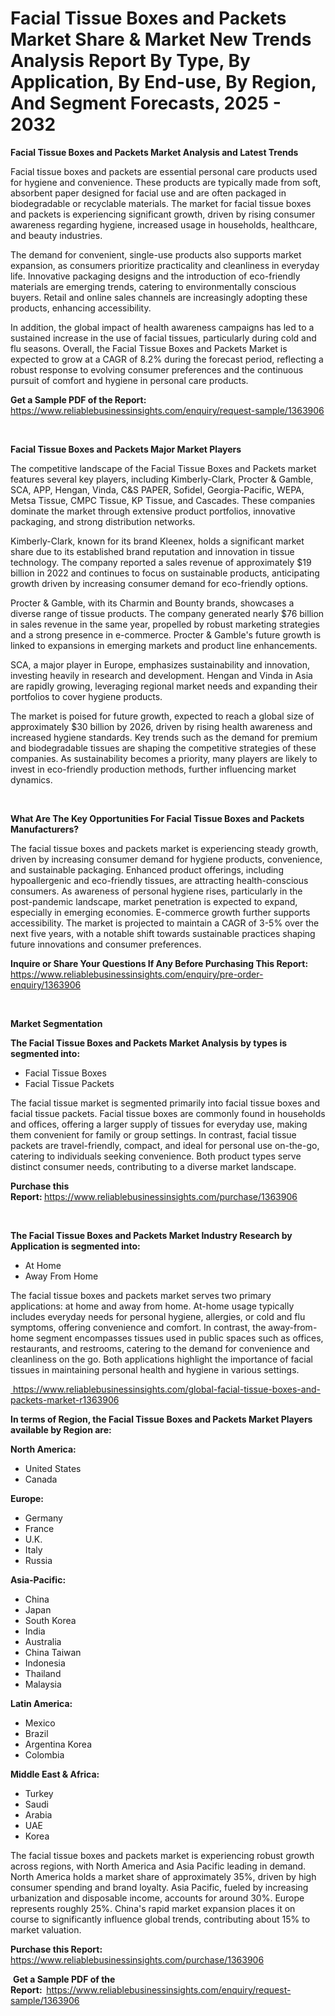 <p><h1>Facial Tissue Boxes and Packets Market Share & Market New Trends Analysis Report By Type, By Application, By End-use, By Region, And Segment Forecasts, 2025 - 2032</h1></p><p><strong>Facial Tissue Boxes and Packets Market Analysis and Latest Trends</strong></p>
<p><p>Facial tissue boxes and packets are essential personal care products used for hygiene and convenience. These products are typically made from soft, absorbent paper designed for facial use and are often packaged in biodegradable or recyclable materials. The market for facial tissue boxes and packets is experiencing significant growth, driven by rising consumer awareness regarding hygiene, increased usage in households, healthcare, and beauty industries.</p><p>The demand for convenient, single-use products also supports market expansion, as consumers prioritize practicality and cleanliness in everyday life. Innovative packaging designs and the introduction of eco-friendly materials are emerging trends, catering to environmentally conscious buyers. Retail and online sales channels are increasingly adopting these products, enhancing accessibility.</p><p>In addition, the global impact of health awareness campaigns has led to a sustained increase in the use of facial tissues, particularly during cold and flu seasons. Overall, the Facial Tissue Boxes and Packets Market is expected to grow at a CAGR of 8.2% during the forecast period, reflecting a robust response to evolving consumer preferences and the continuous pursuit of comfort and hygiene in personal care products.</p></p>
<p><strong>Get a Sample PDF of the Report:&nbsp;</strong> <a href="https://www.reliablebusinessinsights.com/enquiry/request-sample/1363906?utm_campaign=3172&utm_medium=2&utm_source=Github&utm_content=ia&utm_term=15042025&utm_id=facial-tissue-boxes-and-packets">https://www.reliablebusinessinsights.com/enquiry/request-sample/1363906</a></p>
<p>&nbsp;</p>
<p><strong>Facial Tissue Boxes and Packets Major Market Players</strong></p>
<p><p>The competitive landscape of the Facial Tissue Boxes and Packets market features several key players, including Kimberly-Clark, Procter & Gamble, SCA, APP, Hengan, Vinda, C&S PAPER, Sofidel, Georgia-Pacific, WEPA, Metsa Tissue, CMPC Tissue, KP Tissue, and Cascades. These companies dominate the market through extensive product portfolios, innovative packaging, and strong distribution networks.</p><p>Kimberly-Clark, known for its brand Kleenex, holds a significant market share due to its established brand reputation and innovation in tissue technology. The company reported a sales revenue of approximately $19 billion in 2022 and continues to focus on sustainable products, anticipating growth driven by increasing consumer demand for eco-friendly options.</p><p>Procter & Gamble, with its Charmin and Bounty brands, showcases a diverse range of tissue products. The company generated nearly $76 billion in sales revenue in the same year, propelled by robust marketing strategies and a strong presence in e-commerce. Procter & Gamble's future growth is linked to expansions in emerging markets and product line enhancements.</p><p>SCA, a major player in Europe, emphasizes sustainability and innovation, investing heavily in research and development. Hengan and Vinda in Asia are rapidly growing, leveraging regional market needs and expanding their portfolios to cover hygiene products.</p><p>The market is poised for future growth, expected to reach a global size of approximately $30 billion by 2026, driven by rising health awareness and increased hygiene standards. Key trends such as the demand for premium and biodegradable tissues are shaping the competitive strategies of these companies. As sustainability becomes a priority, many players are likely to invest in eco-friendly production methods, further influencing market dynamics.</p></p>
<p>&nbsp;</p>
<p><strong>What Are The Key Opportunities For Facial Tissue Boxes and Packets Manufacturers?</strong></p>
<p><p>The facial tissue boxes and packets market is experiencing steady growth, driven by increasing consumer demand for hygiene products, convenience, and sustainable packaging. Enhanced product offerings, including hypoallergenic and eco-friendly tissues, are attracting health-conscious consumers. As awareness of personal hygiene rises, particularly in the post-pandemic landscape, market penetration is expected to expand, especially in emerging economies. E-commerce growth further supports accessibility. The market is projected to maintain a CAGR of 3-5% over the next five years, with a notable shift towards sustainable practices shaping future innovations and consumer preferences.</p></p>
<p><strong>Inquire or Share Your Questions If Any Before Purchasing This Report:</strong> <a href="https://www.reliablebusinessinsights.com/enquiry/pre-order-enquiry/1363906?utm_campaign=3172&utm_medium=2&utm_source=Github&utm_content=ia&utm_term=15042025&utm_id=facial-tissue-boxes-and-packets">https://www.reliablebusinessinsights.com/enquiry/pre-order-enquiry/1363906</a></p>
<p>&nbsp;</p>
<p><strong>Market Segmentation</strong></p>
<p><strong>The Facial Tissue Boxes and Packets Market Analysis by types is segmented into:</strong></p>
<p><ul><li>Facial Tissue Boxes</li><li>Facial Tissue Packets</li></ul></p>
<p><p>The facial tissue market is segmented primarily into facial tissue boxes and facial tissue packets. Facial tissue boxes are commonly found in households and offices, offering a larger supply of tissues for everyday use, making them convenient for family or group settings. In contrast, facial tissue packets are travel-friendly, compact, and ideal for personal use on-the-go, catering to individuals seeking convenience. Both product types serve distinct consumer needs, contributing to a diverse market landscape.</p></p>
<p><strong>Purchase this Report:&nbsp;</strong><a href="https://www.reliablebusinessinsights.com/purchase/1363906?utm_campaign=3172&utm_medium=2&utm_source=Github&utm_content=ia&utm_term=15042025&utm_id=facial-tissue-boxes-and-packets">https://www.reliablebusinessinsights.com/purchase/1363906</a></p>
<p>&nbsp;</p>
<p><strong>The Facial Tissue Boxes and Packets Market Industry Research by Application is segmented into:</strong></p>
<p><ul><li>At Home</li><li>Away From Home</li></ul></p>
<p><p>The facial tissue boxes and packets market serves two primary applications: at home and away from home. At-home usage typically includes everyday needs for personal hygiene, allergies, or cold and flu symptoms, offering convenience and comfort. In contrast, the away-from-home segment encompasses tissues used in public spaces such as offices, restaurants, and restrooms, catering to the demand for convenience and cleanliness on the go. Both applications highlight the importance of facial tissues in maintaining personal health and hygiene in various settings.</p></p>
<p><a href="https://www.reliablebusinessinsights.com/global-facial-tissue-boxes-and-packets-market-r1363906?utm_campaign=3172&utm_medium=2&utm_source=Github&utm_content=ia&utm_term=15042025&utm_id=facial-tissue-boxes-and-packets">&nbsp;https://www.reliablebusinessinsights.com/global-facial-tissue-boxes-and-packets-market-r1363906</a></p>
<p><strong>In terms of Region, the Facial Tissue Boxes and Packets Market Players available by Region are:</strong></p>
<p>
    <p> <strong> North America: </strong>
        <ul>
            <li>United States</li>
            <li>Canada</li>
        </ul>
        </p> 
    <p> <strong> Europe: </strong>
        <ul>
            <li>Germany</li>
            <li>France</li>
            <li>U.K.</li>
            <li>Italy</li>
            <li>Russia</li>
        </ul>
        </p> 
    <p> <strong> Asia-Pacific: </strong>
        <ul>
            <li>China</li>
            <li>Japan</li>
            <li>South Korea</li>
            <li>India</li>
            <li>Australia</li>
            <li>China Taiwan</li>
            <li>Indonesia</li>
            <li>Thailand</li>
            <li>Malaysia</li>
        </ul>
        </p> 
    <p> <strong> Latin America: </strong>
        <ul>
            <li>Mexico</li>
            <li>Brazil</li>
            <li>Argentina Korea</li>
            <li>Colombia</li>
        </ul>
        </p> 
    <p> <strong> Middle East & Africa: </strong>
        <ul>
            <li>Turkey</li>
            <li>Saudi</li>
            <li>Arabia</li>
            <li>UAE</li>
            <li>Korea</li>
        </ul>
    </p>
    </p>
<p><p>The facial tissue boxes and packets market is experiencing robust growth across regions, with North America and Asia Pacific leading in demand. North America holds a market share of approximately 35%, driven by high consumer spending and brand loyalty. Asia Pacific, fueled by increasing urbanization and disposable income, accounts for around 30%. Europe represents roughly 25%. China's rapid market expansion places it on course to significantly influence global trends, contributing about 15% to market valuation.</p></p>
<p><strong>Purchase this Report: </strong><a href="https://www.reliablebusinessinsights.com/purchase/1363906?utm_campaign=3172&utm_medium=2&utm_source=Github&utm_content=ia&utm_term=15042025&utm_id=facial-tissue-boxes-and-packets">https://www.reliablebusinessinsights.com/purchase/1363906</a></p>
<p>&nbsp;<strong>Get a Sample PDF of the Report:&nbsp;&nbsp;</strong><a href="https://www.reliablebusinessinsights.com/enquiry/request-sample/1363906?utm_campaign=3172&utm_medium=2&utm_source=Github&utm_content=ia&utm_term=15042025&utm_id=facial-tissue-boxes-and-packets">https://www.reliablebusinessinsights.com/enquiry/request-sample/1363906</a></p>
<p><strong></strong></p>
<p><p></p><p></p><p></p></p>
